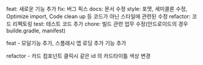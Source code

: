 feat: 새로운 기능 추가
fix: 버그 픽스
docs: 문서 수정
style: 포맷, 세미콜론 수정, Optimize import, Code clean up 등 코드가 아닌 스타일에 관련된 수정
refactor: 코드 리펙토링
test: 테스트 코드 추가
chore: 빌드 관련 업무 수정(안드로이드의 경우 builde.gradle, manifest)

feat - 모달기능 추가, 스플래시 앱 로딩 추가 기능 추가

refactor - 카드 컴포넌트 클릭시 같은 id 의 카드타이틀 색상 변경
